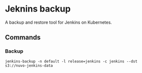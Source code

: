# Jeknins backup

A backup and restore tool for Jenkins on Kubernetes.

## Commands

### Backup

```
jenkins-backup -n default -l release=jenkins -c jenkins --dst s3://nuvo-jenkins-data
```